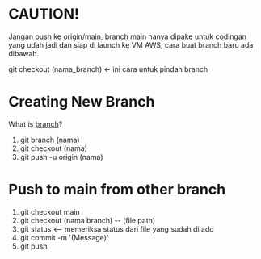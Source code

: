 # CAUTION!
Jangan push ke origin/main, branch main hanya dipake untuk codingan yang udah jadi dan siap di launch ke VM AWS, cara buat branch baru ada dibawah.

git checkout (nama_branch) <- ini cara untuk pindah branch

# Creating New Branch

What is [branch](https://docs.github.com/en/pull-requests/collaborating-with-pull-requests/proposing-changes-to-your-work-with-pull-requests/about-branches)?

1. git branch (nama)
2. git checkout (nama)
3. git push -u origin (nama)

# Push to main from other branch

1. git checkout main
2. git checkout (nama branch) -- (file path)
3. git status <-- memeriksa status dari file yang sudah di add
4. git commit -m '(Message)'
5. git push